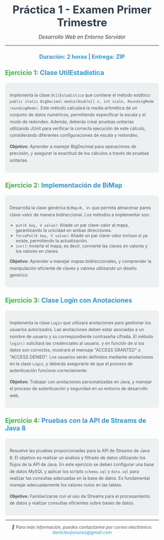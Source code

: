 <div style="text-align: center; color: #2c3e50;">
        <h1 style="font-size: 2.5em; margin: 0;">Práctica 1 - Examen Primer Trimestre</h1>
        <p style="font-size: 1.2em; font-style: italic;">Desarrollo Web en Entorno Servidor</p>
    </div>
    
<hr>

<h2 style="text-align: center; color: #3498db; font-size: 1.3em;">Duración: 2 horas | Entrega: ZIP</h2>

<h3 style="color: #4CAF50; font-size: 1.5em;">Ejercicio 1: <a href="#ejercicio1" style="text-decoration: none; color: #3498db;">Clase UtilEstadistica</a></h3>
<div style="background-color: #ecf0f1; padding: 15px; border-radius: 8px; margin: 10px 0;">
<p style="font-size: 1em; color: #555; line-height: 1.6;">
    Implementa la clase <code>UtilEstadistica</code> que contiene el método estático:
    <code>public static BigDecimal media(double[] x, int scale, RoundingMode roundingMode)</code>.
    Este método calculará la media aritmética de un conjunto de datos numéricos, permitiendo especificar la escala
    y el modo de redondeo. Además, deberás crear pruebas unitarias utilizando JUnit para verificar la correcta
    ejecución de este cálculo, considerando diferentes configuraciones de escala y redondeo.
</p>
<p style="font-size: 1em; color: #555; line-height: 1.6;">
    <strong>Objetivo:</strong> Aprender a manejar BigDecimal para operaciones de precisión, y asegurar la exactitud
    de los cálculos a través de pruebas unitarias.
</p>
</div>

<h3 style="color: #4CAF50; font-size: 1.5em;">Ejercicio 2: <a href="#ejercicio2" style="text-decoration: none; color: #3498db;">Implementación de BiMap</a></h3>
<div style="background-color: #ecf0f1; padding: 15px; border-radius: 8px; margin: 10px 0;">
<p style="font-size: 1em; color: #555; line-height: 1.6;">
    Desarrolla la clase genérica <code>BiMap&lt;K, V&gt;</code> que permita almacenar pares clave-valor de manera bidireccional.
    Los métodos a implementar son:
    <ul style="padding-left: 20px; color: #555; font-size: 1em;">
        <li><code>put(K key, V value)</code>: Añade un par clave-valor al mapa, garantizando la unicidad en ambas direcciones.</li>
        <li><code>forcePut(K key, V value)</code>: Añade un par clave-valor incluso si ya existe, permitiendo la actualización.</li>
        <li><code>inv()</code>: Invierte el mapa, es decir, convierte las claves en valores y los valores en claves.</li>
    </ul>
</p>
<p style="font-size: 1em; color: #555; line-height: 1.6;">
    <strong>Objetivo:</strong> Aprender a manejar mapas bidireccionales, y comprender la manipulación eficiente
    de claves y valores utilizando un diseño genérico.
</p>
</div>

<h3 style="color: #4CAF50; font-size: 1.5em;">Ejercicio 3: <a href="#ejercicio3" style="text-decoration: none; color: #3498db;">Clase Login con Anotaciones</a></h3>
<div style="background-color: #ecf0f1; padding: 15px; border-radius: 8px; margin: 10px 0;">
<p style="font-size: 1em; color: #555; line-height: 1.6;">
    Implementa la clase <code>Login</code> que utilizará anotaciones para gestionar los usuarios autorizados. 
    Las anotaciones deben estar asociadas a un nombre de usuario y su correspondiente contraseña cifrada. 
    El método <code>login()</code> solicitará las credenciales al usuario, y en función de si los datos son correctos,
    mostrará el mensaje "ACCESS GRANTED" o "ACCESS DENIED". Los usuarios serán definidos mediante anotaciones en
    la clase <code>Login</code>, y deberás asegurarte de que el proceso de autenticación funcione correctamente.
</p>
<p style="font-size: 1em; color: #555; line-height: 1.6;">
    <strong>Objetivo:</strong> Trabajar con anotaciones personalizadas en Java, y manejar el proceso de autenticación
    y seguridad en un entorno de desarrollo web.
</p>
</div>

<h3 style="color: #4CAF50; font-size: 1.5em;">Ejercicio 4: <a href="#ejercicio4" style="text-decoration: none; color: #3498db;">Pruebas con la API de Streams de Java 8</a></h3>
<div style="background-color: #ecf0f1; padding: 15px; border-radius: 8px; margin: 10px 0;">
<p style="font-size: 1em; color: #555; line-height: 1.6;">
    Resuelve las pruebas proporcionadas para la API de Streams de Java 8. El objetivo es realizar un análisis y filtrado
    de datos utilizando los flujos de la API de Java. En este ejercicio se deben configurar una base de datos MySQL y
    aplicar los scripts <code>schema.sql</code> y <code>data.sql</code> para realizar las consultas adecuadas en la
    base de datos. Es fundamental manejar adecuadamente los valores nulos en las tablas.
</p>
<p style="font-size: 1em; color: #555; line-height: 1.6;">
    <strong>Objetivo:</strong> Familiarizarse con el uso de Streams para el procesamiento de datos y realizar consultas
    eficientes sobre bases de datos.
</p>
</div>

<hr>

<p style="text-align: center; font-size: 1em; font-style: italic; color: #555;">
📧 Para más información, puedes contactarme por correo electrónico: 
<a href="mailto:daniclavijonunez@gmail.com" style="color: #3498db; text-decoration: none;">daniclavijonunez@gmail.com</a>
</p>
